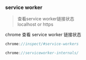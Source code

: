 ### service worker

>查看service worker链接状态  
>localhost or https

chrome 查看 service worker 链接状态
```javascript
chrome://inspect/#service-workers
```

```javascript
chrome://serviceworker-internals/
```
